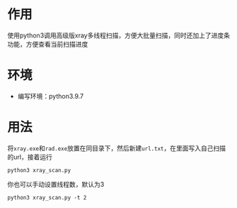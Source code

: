 # 作用
使用python3调用高级版xray多线程扫描，方便大批量扫描，同时还加上了进度条功能，方便查看当前扫描进度

# 环境
- 编写环境：python3.9.7

# 用法
将`xray.exe`和`rad.exe`放置在同目录下，然后新建`url.txt`，在里面写入自己扫描的url，接着运行
```
python3 xray_scan.py
```
你也可以手动设置线程数，默认为3
```
python3 xray_scan.py -t 2
```
